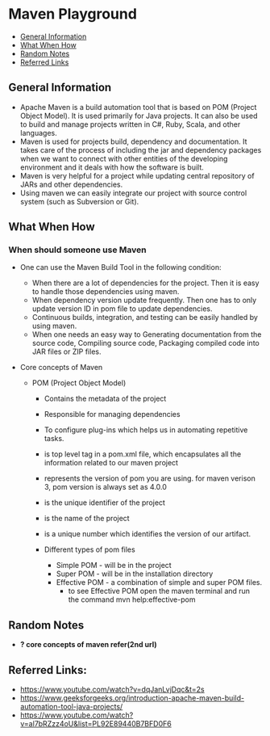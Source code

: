 # Maven Playground

* [General Information](#general-information)
* [What When How](#what-when-how)
* [Random Notes](#random-notes)
* [Referred Links](#referred-links)

## General Information

* Apache Maven is a build automation tool that is based on POM (Project Object Model). It is used primarily for Java projects. It can also be used to build and manage projects written in C#, Ruby, Scala, and other languages.
* Maven is used for projects build, dependency and documentation. It takes care of the process of including the jar and dependency packages when we want to connect with other entities of the developing environment and it deals with how the software is built.
* Maven is very helpful for a project while updating central repository of JARs and other dependencies.
* Using maven we can easily integrate our project with source control system (such as Subversion or Git).


## What When How
### When should someone use Maven
  * One can use the Maven Build Tool in the following condition:
      * When there are a lot of dependencies for the project. Then it is easy to handle those dependencies using maven.
      * When dependency version update frequently. Then one has to only update version ID in pom file to update dependencies.
      * Continuous builds, integration, and testing can be easily handled by using maven.
      * When one needs an easy way to Generating documentation from the source code, Compiling source code, Packaging compiled code into JAR files or ZIP files.

* Core concepts of Maven
    * POM (Project Object Model)
        * Contains the metadata of the project
        * Responsible for managing dependencies
        * To configure plug-ins which helps us in automating repetitive tasks.
    
        * **<project>** is top level tag in a pom.xml file, which encapsulates all the information related to our maven
            project
        * **<modelVersion>** represents the version of pom you are using. for maven verison 3, pom version is always
            set as 4.0.0
        * **<groupId>** is the unique identifier of the project
        * **<artifactId>** is the name of the project
        * **<version>** is a unique number which identifies the version of our artifact. 
        
        * Different types of pom files
            * Simple POM - will be in the project
            * Super POM - will be in the installation directory 
            * Effective POM - a combination of simple and super POM files. 
                * to see Effective POM open the maven terminal and run the command mvn help:effective-pom 
    
## Random Notes
* **? core concepts of maven refer(2nd url)**
## Referred Links:
* https://www.youtube.com/watch?v=dqJanLvjDqc&t=2s
* https://www.geeksforgeeks.org/introduction-apache-maven-build-automation-tool-java-projects/
* https://www.youtube.com/watch?v=al7bRZzz4oU&list=PL92E89440B7BFD0F6
